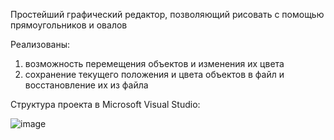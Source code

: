 Простейший графический редактор, позволяющий рисовать с помощью прямоугольников и овалов

Реализованы:
1. возможность перемещения объектов и изменения их цвета
2. сохранение текущего положения и цвета объектов в файл и восстановление их из файла

Структура проекта в Microsoft Visual Studio:

![image](https://github.com/20alex20/RectOvalPainter/assets/98091156/ca4abef5-086e-4209-8f55-105042c1dd1f)
